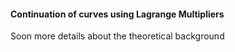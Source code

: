 <h4> Continuation of curves using Lagrange Multipliers </h4>

Soon more details about the theoretical background
